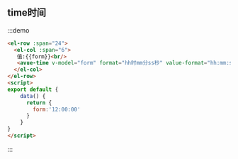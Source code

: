 


## time时间

:::demo 
```html
<el-row :span="24">
  <el-col :span="6">
   值:{{form}}<br/>
   <avue-time v-model="form" format="hh时mm分ss秒" value-format="hh:mm:ss" placeholder="请选择时间"></avue-time>
  </el-col>
</el-row>
<script>
export default {
    data() {
      return {
        form:'12:00:00'
      }
    }
}
</script>

```
:::

<script>
export default {
    data() {
      return {
        form:'12:00:00'
      }
    }
}
</script>

